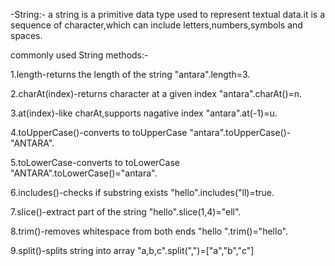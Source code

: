-String:-
a string is a primitive data type used to represent textual data.it is a sequence of character,which can include letters,numbers,symbols and spaces.


commonly used String methods:-

1.length-returns the length of the string
"antara".length=3.

2.charAt(index)-returns character at a given index
"antara".charAt()=n.

3.at(index)-like charAt,supports nagative index
"antara".at(-1)=u.

4.toUpperCase()-converts to toUpperCase
"antara".toUpperCase()-"ANTARA".

5.toLowerCase-converts to toLowerCase
"ANTARA".toLowerCase()="antara".

6.includes()-checks if substring exists
"hello".includes("ll)=true.

7.slice()-extract part of the string
"hello".slice(1,4)="ell".

8.trim()-removes whitespace from both ends
"hello  ".trim()="hello".

9.split()-splits string into array
"a,b,c".split(",")=["a","b","c"]